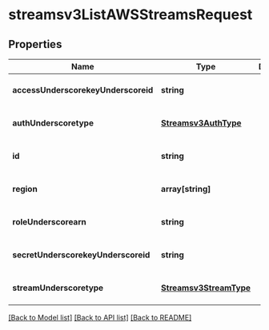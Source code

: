 # streamsv3ListAWSStreamsRequest

## Properties
Name | Type | Description | Notes
------------ | ------------- | ------------- | -------------
**accessUnderscorekeyUnderscoreid** | **string** |  | [optional] [default to null]
**authUnderscoretype** | [**Streamsv3AuthType**](Streamsv3AuthType.md) |  | [optional] [default to null]
**id** | **string** |  | [optional] [default to null]
**region** | **array[string]** |  | [optional] [default to null]
**roleUnderscorearn** | **string** |  | [optional] [default to null]
**secretUnderscorekeyUnderscoreid** | **string** |  | [optional] [default to null]
**streamUnderscoretype** | [**Streamsv3StreamType**](Streamsv3StreamType.md) |  | [optional] [default to null]

[[Back to Model list]](../README.md#documentation-for-models) [[Back to API list]](../README.md#documentation-for-api-endpoints) [[Back to README]](../README.md)


